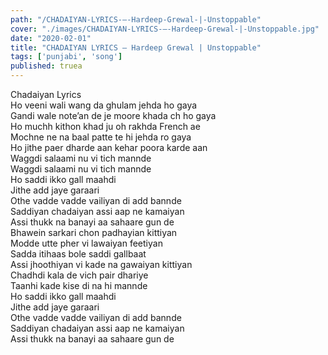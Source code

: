 ```yaml
---
path: "/CHADAIYAN-LYRICS-–-Hardeep-Grewal-|-Unstoppable"
cover: "./images/CHADAIYAN-LYRICS-–-Hardeep-Grewal-|-Unstoppable.jpg"
date: "2020-02-01"
title: "CHADAIYAN LYRICS – Hardeep Grewal | Unstoppable"
tags: ['punjabi', 'song']
published: truea
---
```

  
Chadaiyan Lyrics  
Ho veeni wali wang da ghulam jehda ho gaya  
Gandi wale note’an de je moore khada ch ho gaya  
Ho muchh kithon khad ju oh rakhda French ae  
Mochne ne na baal patte te hi jehda ro gaya  
Ho jithe paer dharde aan kehar poora karde aan  
Waggdi salaami nu vi tich mannde  
Waggdi salaami nu vi tich mannde  
Ho saddi ikko gall maahdi  
Jithe add jaye garaari  
Othe vadde vadde vailiyan di add bannde  
Saddiyan chadaiyan assi aap ne kamaiyan  
Assi thukk na banayi aa sahaare gun de  
Bhawein sarkari chon padhayian kittiyan  
Modde utte pher vi lawaiyan feetiyan  
Sadda itihaas bole saddi gallbaat  
Assi jhoothiyan vi kade na gawaiyan kittiyan  
Chadhdi kala de vich pair dhariye  
Taanhi kade kise di na hi mannde  
Ho saddi ikko gall maahdi  
Jithe add jaye garaari  
Othe vadde vadde vailiyan di add bannde  
Saddiyan chadaiyan assi aap ne kamaiyan  
Assi thukk na banayi aa sahaare gun de  
